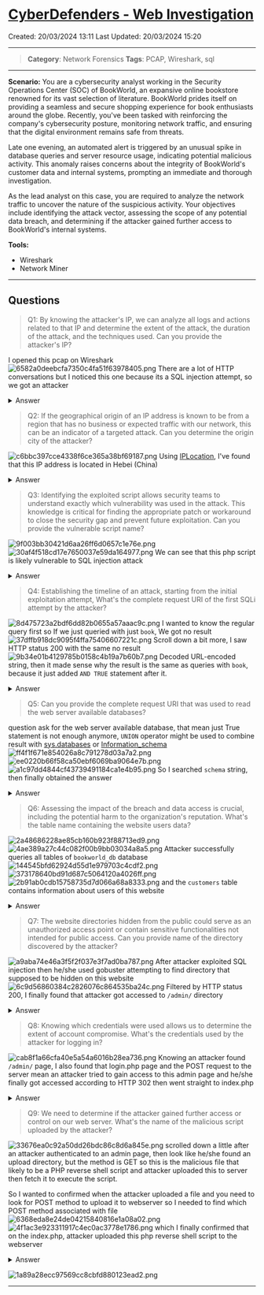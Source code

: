 # [CyberDefenders - Web Investigation](https://cyberdefenders.org/blueteam-ctf-challenges/web-investigation/)
Created: 20/03/2024 13:11
Last Updated: 20/03/2024 15:20
* * *
>**Category**: Network Forensics
>**Tags**: PCAP, Wireshark, sql
* * *
**Scenario:**
You are a cybersecurity analyst working in the Security Operations Center (SOC) of BookWorld, an expansive online bookstore renowned for its vast selection of literature. BookWorld prides itself on providing a seamless and secure shopping experience for book enthusiasts around the globe. Recently, you've been tasked with reinforcing the company's cybersecurity posture, monitoring network traffic, and ensuring that the digital environment remains safe from threats.

Late one evening, an automated alert is triggered by an unusual spike in database queries and server resource usage, indicating potential malicious activity. This anomaly raises concerns about the integrity of BookWorld's customer data and internal systems, prompting an immediate and thorough investigation.

As the lead analyst on this case, you are required to analyze the network traffic to uncover the nature of the suspicious activity. Your objectives include identifying the attack vector, assessing the scope of any potential data breach, and determining if the attacker gained further access to BookWorld's internal systems.

**Tools:**
- Wireshark
- Network Miner
* * *
## Questions
> Q1: By knowing the attacker's IP, we can analyze all logs and actions related to that IP and determine the extent of the attack, the duration of the attack, and the techniques used. Can you provide the attacker's IP?

I opened this pcap on Wireshark
![6582a0deebcfa7350c4fa51f63978405.png](/resources/6582a0deebcfa7350c4fa51f63978405.png)
There are a lot of HTTP conversations but I noticed this one because its a SQL injection attempt, so we got an attacker

<details>
  <summary>Answer</summary>
<pre><code>111.224.250.131</code></pre>
</details>

> Q2: If the geographical origin of an IP address is known to be from a region that has no business or expected traffic with our network, this can be an indicator of a targeted attack. Can you determine the origin city of the attacker?

![c6bbc397cce4338f6ce365a38bf69187.png](/resources/c6bbc397cce4338f6ce365a38bf69187.png)
Using [IPLocation](https://www.iplocation.net/ip-lookup), I've found that this IP address is located in Hebei (China)

<details>
  <summary>Answer</summary>
<pre><code>Shijiazhuang</code></pre>
</details>

> Q3: Identifying the exploited script allows security teams to understand exactly which vulnerability was used in the attack. This knowledge is critical for finding the appropriate patch or workaround to close the security gap and prevent future exploitation. Can you provide the vulnerable script name?

![9f003bb30421d6aa26ff6d0657c1e76e.png](/resources/9f003bb30421d6aa26ff6d0657c1e76e.png)
![30af4f518cd17e7650037e59da164977.png](/resources/30af4f518cd17e7650037e59da164977.png)
We can see that this php script is likely vulnerable to SQL injection attack

<details>
  <summary>Answer</summary>
<pre><code>search.php</code></pre>
</details>

> Q4: Establishing the timeline of an attack, starting from the initial exploitation attempt, What's the complete request URI of the first SQLi attempt by the attacker?

![8d475723a2bdf6dd82b0655a57aaac9c.png](/resources/8d475723a2bdf6dd82b0655a57aaac9c.png)
I wanted to know the regular query first so If we just queried with just `book`, We got no result
![37dffb918dc9095f4ffa75406607221c.png](/resources/37dffb918dc9095f4ffa75406607221c.png)
Scroll down a bit more, I saw HTTP status 200 with the same no result
![9b34e01b4129785b0158c4b19a7b60b7.png](/resources/9b34e01b4129785b0158c4b19a7b60b7.png)
Decoded URL-encoded string, then it made sense why the result is the same as queries with `book`, because it just added `AND TRUE` statement after it.

<details>
  <summary>Answer</summary>
<pre><code>/search.php?search=book%20and%201=1;%20--%20-</code></pre>
</details>

> Q5: Can you provide the complete request URI that was used to read the web server available databases?

question ask for the web server available database, that mean just True statement is not enough anymore, `UNION` operator might be used to combine result with [sys.databases](https://learn.microsoft.com/en-us/sql/relational-databases/system-catalog-views/sys-databases-transact-sql?view=sql-server-ver16) or [Information_schema](https://dev.mysql.com/doc/mysql-infoschema-excerpt/8.3/en/information-schema-introduction.html)
![ff4f1f671e854026a8c791278d03a7a2.png](/resources/ff4f1f671e854026a8c791278d03a7a2.png)
![ee0220b66f58ca50ebf6069ba9064e7b.png](/resources/ee0220b66f58ca50ebf6069ba9064e7b.png)
![a1c97dd4844cf43739491184ca1e4b95.png](/resources/a1c97dd4844cf43739491184ca1e4b95.png)
So I searched `schema` string, then finally obtained the answer

<details>
  <summary>Answer</summary>
<pre><code>/search.php?search=book%27%20UNION%20ALL%20SELECT%20NULL%2CCONCAT%280x7178766271%2CJSON_ARRAYAGG%28CONCAT_WS%280x7a76676a636b%2Cschema_name%29%29%2C0x7176706a71%29%20FROM%20INFORMATION_SCHEMA.SCHEMATA--%20-</code></pre>
</details>

> Q6: Assessing the impact of the breach and data access is crucial, including the potential harm to the organization's reputation. What's the table name containing the website users data?

![2a48686228ae85cb160b923f88713ed9.png](/resources/2a48686228ae85cb160b923f88713ed9.png)
![4ae389a27c44c082f00b9bb03034a8a5.png](/resources/4ae389a27c44c082f00b9bb03034a8a5.png)
Attacker successfully queries all tables of `bookworld_db` database
![144545bfd62924d55d1e979703c4cdf2.png](/resources/144545bfd62924d55d1e979703c4cdf2.png)
![373178640bd91d687c5064120a4026ff.png](/resources/373178640bd91d687c5064120a4026ff.png)
![2b91ab0cdb15758735d7d066a68a8333.png](/resources/2b91ab0cdb15758735d7d066a68a8333.png)
and the `customers` table contains information about users of this website

<details>
  <summary>Answer</summary>
<pre><code>customers</code></pre>
</details>

> Q7: The website directories hidden from the public could serve as an unauthorized access point or contain sensitive functionalities not intended for public access. Can you provide name of the directory discovered by the attacker? 

![a9aba74e46a3f5f2f037e3f7ad0ba787.png](/resources/a9aba74e46a3f5f2f037e3f7ad0ba787.png)
After attacker exploited SQL injection then he/she used gobuster attempting to find directory that supposed to be hidden on this website
![6c9d56860384c2826076c864535ba24c.png](/resources/6c9d56860384c2826076c864535ba24c.png)
Filtered by HTTP status 200, I finally found that attacker got accessed to `/admin/` directory

<details>
  <summary>Answer</summary>
<pre><code>/admin/</code></pre>
</details>

> Q8: Knowing which credentials were used allows us to determine the extent of account compromise. What's the credentials used by the attacker for logging in?

![cab8f1a66cfa40e5a54a6016b28ea736.png](/resources/cab8f1a66cfa40e5a54a6016b28ea736.png)
Knowing an attacker found `/admin/` page, I also found that login.php page and the POST request to the server mean an attacker tried to gain access to this admin page and he/she finally got accessed according to HTTP 302 then went straight to index.php

<details>
  <summary>Answer</summary>
<pre><code>admin:admin123!</code></pre>
</details>

> Q9: We need to determine if the attacker gained further access or control on our web server. What's the name of the malicious script uploaded by the attacker?

![33676ea0c92a50dd26bdc86c8d6a845e.png](/resources/33676ea0c92a50dd26bdc86c8d6a845e.png)
scrolled down a little after an attacker authenticated to an admin page, then look like he/she found an upload directory, but the method is GET so this is the malicious file that likely to be a PHP reverse shell script and attacker uploaded this to server then fetch it to execute the script.

So I wanted to confirmed when the attacker uploaded a file and you need to look for POST method to upload it to webserver so I needed to find which POST method associated with file
![6368eda8e24de04215840816e1a08a02.png](/resources/6368eda8e24de04215840816e1a08a02.png)
![4f1ac3e923311917c4ec0ac3778e1786.png](/resources/4f1ac3e923311917c4ec0ac3778e1786.png)
which I finally confirmed that on the index.php, attacker uploaded this php reverse shell script to the webserver

<details>
  <summary>Answer</summary>
<pre><code>NVri2vhp.php</code></pre>
</details>

![1a89a28ecc97569cc8cbfd880123ead2.png](/resources/1a89a28ecc97569cc8cbfd880123ead2.png)
***
